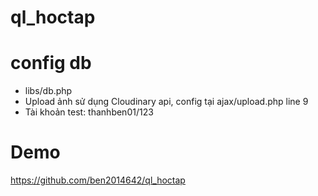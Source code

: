 # ql_hoctap

# config db
- libs/db.php
- Upload ảnh sử dụng Cloudinary api, config tại ajax/upload.php line 9
- Tài khoản test: thanhben01/123

# Demo
https://github.com/ben2014642/ql_hoctap
